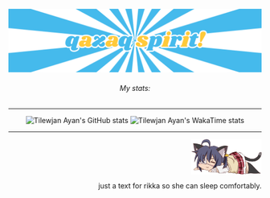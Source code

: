 ![qazaq spirit](qazaqspirit.png)

<div align="center">
<h6>My stats:</h6>
  
---  
  
![Tilewjan Ayan's GitHub stats](https://github-readme-stats.vercel.app/api?username=serwennn\&title_color=fff\&text_color=9f9f9f\&bg_color=151515)
![Tilewjan Ayan's WakaTime stats](https://github-readme-stats.vercel.app/api/wakatime?username=serwennn\&layout=compact\&title_color=fff\&text_color=9f9f9f\&bg_color=151515)

---
</div>

<div align="right">
  <img align="top" width="140" src="takanashirikka.png" alt="rikka">
  <p>just a text for rikka so she can sleep comfortably.</p>
</div>
